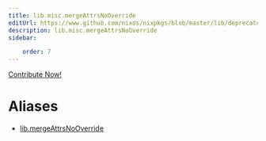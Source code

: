 ```yaml
---
title: lib.misc.mergeAttrsNoOverride
editUrl: https://www.github.com/nixos/nixpkgs/blob/master/lib/deprecated.nix#L225C26
description: lib.misc.mergeAttrsNoOverride
sidebar:

    order: 7
---
```


<a href="https://www.github.com/nixos/nixpkgs/blob/master/lib/deprecated.nix#L225C26">Contribute Now!</a>


# Aliases

- [lib.mergeAttrsNoOverride](/nix-doc-comments/reference/lib/lib-mergeAttrsNoOverride)


